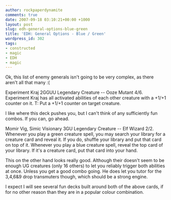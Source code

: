 ```yaml
---
author: rockpaperdynamite
comments: true
date: 2007-09-18 03:10:21+00:00 +1000
layout: post
slug: edh-general-options-blue-green
title: 'EDH: General Options - Blue / Green'
wordpress_id: 302
tags:
- constructed
- magic
- EDH
- magic
---
```


Ok, this list of enemy generals isn't going to be very complex, as there aren't all that many :(

Experiment Kraj 2GGUU
Legendary Creature -- Ooze Mutant
4/6.
Experiment Kraj has all activated abilities of each other creature with a +1/+1 counter on it.
T: Put a +1/+1 counter on target creature.

I like where this deck pushes you, but I can't think of any sufficiently fun combos. If you can, go ahead.

Momir Vig, Simic Visionary 3GU
Legendary Creature -- Elf Wizard
2/2.
Whenever you play a green creature spell, you may search your library for a creature card and reveal it. If you do, shuffle your library and put that card on top of it.
Whenever you play a blue creature spell, reveal the top card of your library. If it's a creature card, put that card into your hand.

This on the other hand looks really good. Although their doesn't seem to be enough UG creatures (only 16 others) to let you reliably trigger both abilities at once. Unless you get a good combo going. He does let you tutor for the 3,4,6&9 drop transmuters though, which should be a strong engine.

I expect I will see several fun decks built around both of the above cards, if for no other reason than they are in a popular colour combination.
